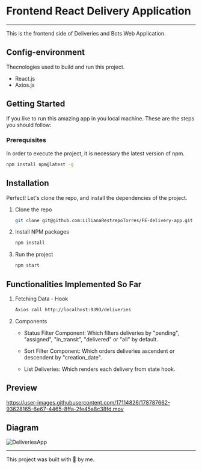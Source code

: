 # Frontend React Delivery Application
---
This is the frontend side of Deliveries and Bots Web Application.

## Config-environment
Thecnologies used to build and run this project.

- React.js
- Axios.js

## Getting Started

If you like to run this amazing app in you local machine. These are the steps you should follow:
### Prerequisites
In order to execute the project, it is necessary the latest version of npm.

```sh
npm install npm@latest -g
```

## Installation
Perfect! Let's clone the repo, and install the dependencies of the project.

1. Clone the repo
    ```sh
    git clone git@github.com:LilianaRestrepoTorres/FE-delivery-app.git
    ```
2. Install NPM packages
    ```sh
    npm install 
    ```
3. Run the project
    ```sh
    npm start
    ```
    
## Functionalities Implemented So Far

1. Fetching Data - Hook
    ```sh
    Axios call http://localhost:9393/deliveries
    ```
2. Components
   * Status Filter Component: Which filters deliveries by "pending", "assigned", "in_transit", "delivered" or "all" by default.
      
   * Sort Filter Component: Which orders deliveries ascendent or descendent by "creation_date".
       
   * List Deliveries: Which renders each delivery from state hook.
    
   
## Preview


https://user-images.githubusercontent.com/17114826/178787662-93628165-6e67-4465-8ffa-2fe45a8c38fd.mov


## Diagram

![DeliveriesApp](https://user-images.githubusercontent.com/17114826/178790982-01b21a25-3720-4fb3-b97d-244e7e5a948e.png)

 
---
 This project was built with 💚 by me.
